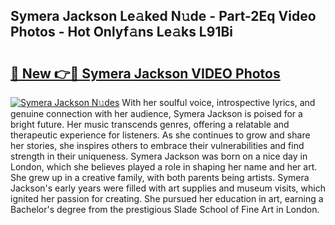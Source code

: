 ## Symera Jackson Le𝚊ked N𝚞de - Part-2Eq Video Photos - Hot Onlyf𝚊ns Le𝚊ks L91Bi

# <h2><a href="http://ac31059.deff.icu/?id=Symera+Jackson">🔗 New 👉🔴 Symera Jackson VIDEO Photos</a></h2>

[![Symera Jackson N𝚞des](https://i.imgur.com/rIISA9y.gif)](http://ac31059.deff.icu/?id=Symera+Jackson)
With her soulful voice, introspective lyrics, and genuine connection with her audience, Symera Jackson is poised for a bright future. Her music transcends genres, offering a relatable and therapeutic experience for listeners. As she continues to grow and share her stories, she inspires others to embrace their vulnerabilities and find strength in their uniqueness. Symera Jackson was born on a nice day in London, which she believes played a role in shaping her name and her art. She grew up in a creative family, with both parents being artists. Symera Jackson's early years were filled with art supplies and museum visits, which ignited her passion for creating. She pursued her education in art, earning a Bachelor's degree from the prestigious Slade School of Fine Art in London.

